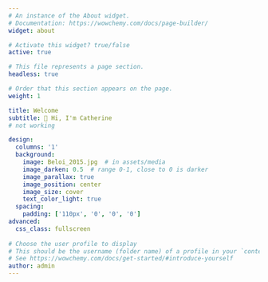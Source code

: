 ```yaml
---
# An instance of the About widget.
# Documentation: https://wowchemy.com/docs/page-builder/
widget: about

# Activate this widget? true/false
active: true

# This file represents a page section.
headless: true

# Order that this section appears on the page.
weight: 1

title: Welcome
subtitle: 👋 Hi, I'm Catherine 
# not working

design:
  columns: '1'
  background:
    image: Beloi_2015.jpg  # in assets/media
    image_darken: 0.5  # range 0-1, close to 0 is darker
    image_parallax: true
    image_position: center
    image_size: cover
    text_color_light: true
  spacing:
    padding: ['110px', '0', '0', '0']
advanced:
  css_class: fullscreen
  
# Choose the user profile to display
# This should be the username (folder name) of a profile in your `content/authors/` folder.
# See https://wowchemy.com/docs/get-started/#introduce-yourself
author: admin
---
```



<!-- Google tag (gtag.js) -->
<script async src="https://www.googletagmanager.com/gtag/js?id=G-TTD46JCLHQ"></script>
<script>
  window.dataLayer = window.dataLayer || [];
  function gtag(){dataLayer.push(arguments);}
  gtag('js', new Date());

  gtag('config', 'G-TTD46JCLHQ');
</script>
